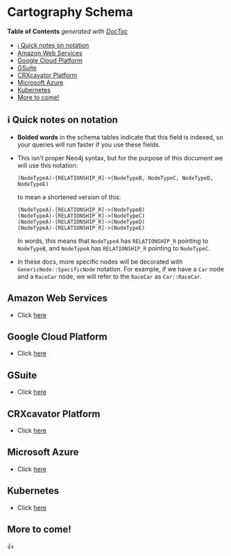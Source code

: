 # Cartography Schema

<!-- START doctoc generated TOC please keep comment here to allow auto update -->
<!-- DON'T EDIT THIS SECTION, INSTEAD RE-RUN doctoc TO UPDATE -->
**Table of Contents**  *generated with [DocToc](https://github.com/thlorenz/doctoc)*

- [ℹ️ Quick notes on notation](#-quick-notes-on-notation)
- [Amazon Web Services](#amazon-web-services)
- [Google Cloud Platform](#google-cloud-platform)
- [GSuite](#gsuite)
- [CRXcavator Platform](#crxcavator-platform)
- [Microsoft Azure](#microsoft-azure)
- [Kubernetes](#kubernetes)
- [More to come!](#more-to-come)

<!-- END doctoc generated TOC please keep comment here to allow auto update -->

## ℹ️ Quick notes on notation
- **Bolded words** in the schema tables indicate that this field is indexed, so your queries will run faster if you use these fields.

- This isn't proper Neo4j syntax, but for the purpose of this document we will use this notation:

	```
	(NodeTypeA)-[RELATIONSHIP_R]->(NodeTypeB, NodeTypeC, NodeTypeD, NodeTypeE)
	```

	to mean a shortened version of this:

	```
	(NodeTypeA)-[RELATIONSHIP_R]->(NodeTypeB)
	(NodeTypeA)-[RELATIONSHIP_R]->(NodeTypeC)
	(NodeTypeA)-[RELATIONSHIP_R]->(NodeTypeD)
	(NodeTypeA)-[RELATIONSHIP_R]->(NodeTypeE)
	```


	In words, this means that `NodeTypeA` has `RELATIONSHIP_R` pointing to `NodeTypeB`, and `NodeTypeA` has `RELATIONSHIP_R` pointing to `NodeTypeC`.

- In these docs, more specific nodes will be decorated with `GenericNode::SpecificNode` notation.  For example, if we have a `Car` node and a `RaceCar` node, we will refer to the `RaceCar` as `Car::RaceCar`.

## Amazon Web Services
- Click [here](aws.md)

## Google Cloud Platform
- Click [here](gcp.md)

## GSuite
- Click [here](gsuite.md)

## CRXcavator Platform
- Click [here](crxcavator.md)

## Microsoft Azure
- Click [here](azure.md)

## Kubernetes
- Click [here](kubernetes.md)

## More to come!
👍
